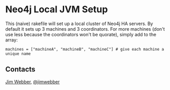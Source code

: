 Neo4j Local JVM Setup
=====================

This (naive) rakefile will set up a local cluster of Neo4j HA servers. By default it sets up 3 machines and 3 coordinators. For more machines (don't use less because the coordinators won't be quorate), simply add to the array: 

    machines = ["machineA", "machineB", "machineC"] # give each machine a unique name

Contacts
--------

[Jim Webber](http://jimwebber.org/), [@jimwebber](http://twitter.com/jimwebber)




